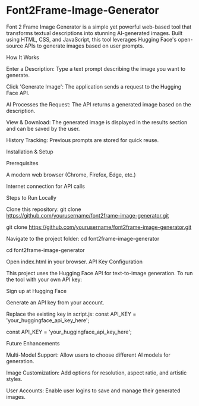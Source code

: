 # Font2Frame-Image-Generator
Font 2 Frame Image Generator is a simple yet powerful web-based tool that transforms textual descriptions into stunning AI-generated images. Built using HTML, CSS, and JavaScript, this tool leverages Hugging Face's open-source APIs to generate images based on user prompts.

How It Works

Enter a Description: Type a text prompt describing the image you want to generate.

Click 'Generate Image': The application sends a request to the Hugging Face API.

AI Processes the Request: The API returns a generated image based on the description.

View & Download: The generated image is displayed in the results section and can be saved by the user.

History Tracking: Previous prompts are stored for quick reuse.

Installation & Setup

Prerequisites

A modern web browser (Chrome, Firefox, Edge, etc.)

Internet connection for API calls

Steps to Run Locally

Clone this repository:  git clone https://github.com/yourusername/font2frame-image-generator.git

git clone https://github.com/yourusername/font2frame-image-generator.git

Navigate to the project folder: cd font2frame-image-generator

cd font2frame-image-generator

Open index.html in your browser.
API Key Configuration

This project uses the Hugging Face API for text-to-image generation. To run the tool with your own API key:

Sign up at Hugging Face

Generate an API key from your account.

Replace the existing key in script.js: const API_KEY = 'your_huggingface_api_key_here';

const API_KEY = 'your_huggingface_api_key_here';

Future Enhancements

Multi-Model Support: Allow users to choose different AI models for generation.

Image Customization: Add options for resolution, aspect ratio, and artistic styles.

User Accounts: Enable user logins to save and manage their generated images.
